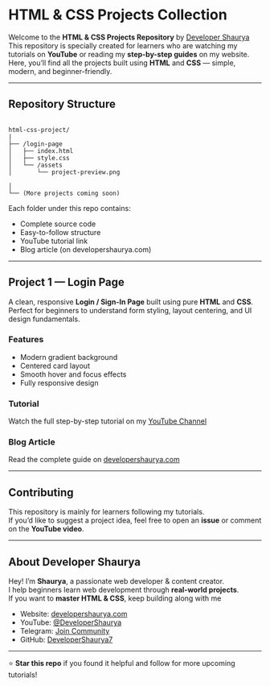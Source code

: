 
# HTML & CSS Projects Collection

Welcome to the **HTML & CSS Projects Repository** by [Developer Shaurya](https://developershaurya.com)  
This repository is specially created for learners who are watching my tutorials on **YouTube** or reading my **step-by-step guides** on my website.  
Here, you’ll find all the projects built using **HTML** and **CSS** — simple, modern, and beginner-friendly.

---

## Repository Structure

```

html-css-project/
|
├── /login-page
│   ├── index.html
│   ├── style.css
│   └── /assets
│       └── project-preview.png

│
└── (More projects coming soon)

```

Each folder under this repo contains:
- Complete source code  
- Easy-to-follow structure  
- YouTube tutorial link  
- Blog article (on developershaurya.com)

---

## Project 1 — Login Page

A clean, responsive **Login / Sign-In Page** built using pure **HTML** and **CSS**.  
Perfect for beginners to understand form styling, layout centering, and UI design fundamentals.

### Features
- Modern gradient background  
- Centered card layout  
- Smooth hover and focus effects  
- Fully responsive design  

### Tutorial
Watch the full step-by-step tutorial on my [YouTube Channel](https://www.youtube.com/@DeveloperShaurya)

### Blog Article
Read the complete guide on [developershaurya.com](https://developershaurya.com)

---

## Contributing
This repository is mainly for learners following my tutorials.  
If you’d like to suggest a project idea, feel free to open an **issue** or comment on the **YouTube video**.

---

## About Developer Shaurya
Hey! I’m **Shaurya**, a passionate web developer & content creator.  
I help beginners learn web development through **real-world projects**.  
If you want to **master HTML & CSS**, keep building along with me 

- Website: [developershaurya.com](https://developershaurya.com)  
- YouTube: [@DeveloperShaurya](https://www.youtube.com/@DeveloperShaurya)  
- Telegram: [Join Community](https://t.me/developer_shaurya)  
- GitHub: [DeveloperShaurya7](https://github.com/DeveloperShaurya7)

---

⭐ **Star this repo** if you found it helpful and follow for more upcoming tutorials!
